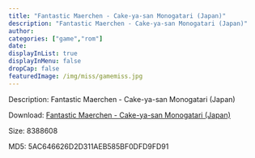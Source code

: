 ```yaml
---
title: "Fantastic Maerchen - Cake-ya-san Monogatari (Japan)"
description: "Fantastic Maerchen - Cake-ya-san Monogatari (Japan)"
author: 
categories: ["game","rom"]
date: 
displayInList: true
displayInMenu: false
dropCap: false
featuredImage: /img/miss/gamemiss.jpg
---
```


Description: Fantastic Maerchen - Cake-ya-san Monogatari (Japan)

Download: <a style="text-decoration:underline;" href="https://mega.nz/#!DORWmIrB!rQGxrSsj3bGaH_xS6Ceon92YFugIXK3Q_OxU0gMBsAI" target = "_blank" rel = "nofollow" > Fantastic Maerchen - Cake-ya-san Monogatari (Japan)</a>

Size: 8388608

MD5: 5AC646626D2D311AEB585BF0DFD9FD91

